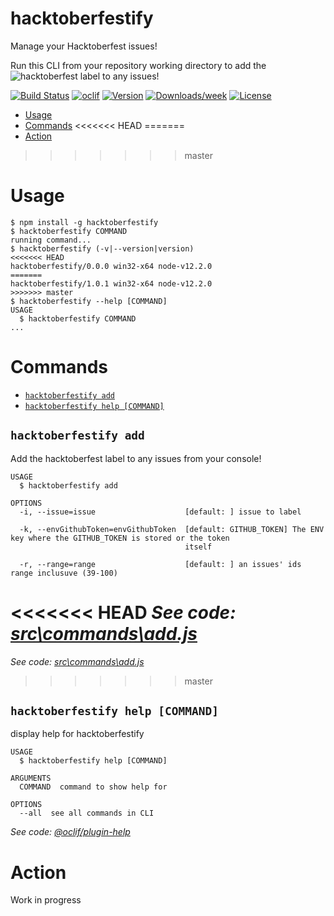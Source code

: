 hacktoberfestify
================

Manage your Hacktoberfest issues!

Run this CLI from your repository working directory to add the ![hacktoberfest](https://img.shields.io/static/v1?label=&message=hacktoberfest&color=ff69b4) label to any issues!

[![Build Status](https://github.com/Eomm/hacktoberfestify/workflows/ci/badge.svg)](https://github.com/Eomm/hacktoberfestify/actions)
[![oclif](https://img.shields.io/badge/cli-oclif-brightgreen.svg)](https://oclif.io)
[![Version](https://img.shields.io/npm/v/hacktoberfestify.svg)](https://npmjs.org/package/hacktoberfestify)
[![Downloads/week](https://img.shields.io/npm/dw/hacktoberfestify.svg)](https://npmjs.org/package/hacktoberfestify)
[![License](https://img.shields.io/npm/l/hacktoberfestify.svg)](https://github.com/Eomm/hacktoberfestify/blob/master/package.json)

<!-- toc -->
* [Usage](#usage)
* [Commands](#commands)
<<<<<<< HEAD
=======
* [Action](#action)
>>>>>>> master
<!-- tocstop -->
# Usage
<!-- usage -->
```sh-session
$ npm install -g hacktoberfestify
$ hacktoberfestify COMMAND
running command...
$ hacktoberfestify (-v|--version|version)
<<<<<<< HEAD
hacktoberfestify/0.0.0 win32-x64 node-v12.2.0
=======
hacktoberfestify/1.0.1 win32-x64 node-v12.2.0
>>>>>>> master
$ hacktoberfestify --help [COMMAND]
USAGE
  $ hacktoberfestify COMMAND
...
```
<!-- usagestop -->
# Commands
<!-- commands -->
* [`hacktoberfestify add`](#hacktoberfestify-add)
* [`hacktoberfestify help [COMMAND]`](#hacktoberfestify-help-command)

## `hacktoberfestify add`

Add the hacktoberfest label to any issues from your console!

```
USAGE
  $ hacktoberfestify add

OPTIONS
  -i, --issue=issue                    [default: ] issue to label

  -k, --envGithubToken=envGithubToken  [default: GITHUB_TOKEN] The ENV key where the GITHUB_TOKEN is stored or the token
                                       itself

  -r, --range=range                    [default: ] an issues' ids range inclusuve (39-100)
```

<<<<<<< HEAD
_See code: [src\commands\add.js](https://github.com/Eomm/hacktoberfestify/blob/v0.0.0/src\commands\add.js)_
=======
_See code: [src\commands\add.js](https://github.com/Eomm/hacktoberfestify/blob/v1.0.1/src\commands\add.js)_
>>>>>>> master

## `hacktoberfestify help [COMMAND]`

display help for hacktoberfestify

```
USAGE
  $ hacktoberfestify help [COMMAND]

ARGUMENTS
  COMMAND  command to show help for

OPTIONS
  --all  see all commands in CLI
```

_See code: [@oclif/plugin-help](https://github.com/oclif/plugin-help/blob/v3.2.0/src\commands\help.ts)_
<!-- commandsstop -->

# Action

Work in progress
